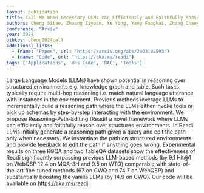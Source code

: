 ```yaml
---
layout: publication
title: Call Me When Necessary LLMs can Efficiently and Faithfully Reason over Structured Environments
authors: Cheng Sitao, Zhuang Ziyuan, Xu Yong, Yang Fangkai, Zhang Chaoyun, Qin Xiaoting, Huang Xiang, Chen Ling, Lin Qingwei, Zhang Dongmei, Rajmohan Saravan, Zhang Qi
conference: "Arxiv"
year: 2024
bibkey: cheng2024call
additional_links:
  - {name: "Paper", url: "https://arxiv.org/abs/2403.08593"}
  - {name: "Code", url: "https://aka.ms/readi"}
tags: ['Applications', 'Has Code', 'RAG', 'Tools']
---
```

Large Language Models (LLMs) have shown potential in reasoning over structured environments e.g. knowledge graph and table. Such tasks typically require multi-hop reasoning i.e. match natural language utterance with instances in the environment. Previous methods leverage LLMs to incrementally build a reasoning path where the LLMs either invoke tools or pick up schemas by step-by-step interacting with the environment. We propose Reasoning-Path-Editing (Readi) a novel framework where LLMs can efficiently and faithfully reason over structured environments. In Readi LLMs initially generate a reasoning path given a query and edit the path only when necessary. We instantiate the path on structured environments and provide feedback to edit the path if anything goes wrong. Experimental results on three KGQA and two TableQA datasets show the effectiveness of Readi significantly surpassing previous LLM-based methods (by 9.1 Hit@1 on WebQSP 12.4 on MQA-3H and 9.5 on WTQ) comparable with state-of-the-art fine-tuned methods (67 on CWQ and 74.7 on WebQSP) and substantially boosting the vanilla LLMs (by 14.9 on CWQ). Our code will be available on https://aka.ms/readi.

